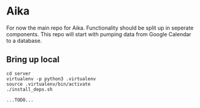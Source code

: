 # Aika

For now the main repo for Aika. Functionality should be split up in seperate components. This 
repo will start with pumping data from Google Calendar to a database.

## Bring up local
```
cd server
virtualenv -p python3 .virtualenv
source .virtualenv/bin/activate
./install_deps.sh

...TODO...
```
